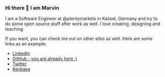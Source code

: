 ### Hi there 👋 I am Marvin

I am a Software Engineer at @plentymarkets in Kassel, Germany and try to do some open source stuff after work as well.
I love creating, designing and teaching.

If you want, you can check me out on other sites as well. Here are some links as an example:
- [LinkedIn](https://linkedin.com/in/mbirnbach)
- [GitHub - you are already here :)](https://github.com/mbirnbach)
- [Twitter](https://twitter.com/marvinbirnbach)
- [Keybase](https://keybase.io/mbirnbach)

